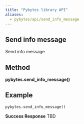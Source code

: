 ```yaml
---
title: "Pybytes library API"
aliases:
  - pybytes/api/send_info_message
---
```


**Send info message**
----
  Send info message

**Method**
----
**pybytes.send_info_message()**

**Example**
----
`pybytes.send_info_message()`

**Success Response**
TBD
